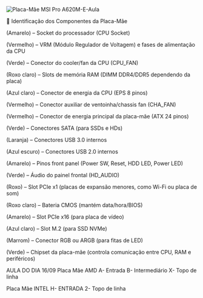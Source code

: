 ![Placa-Mãe MSI Pro A620M-E-Aula](https://github.com/user-attachments/assets/f119330a-6d8e-462f-86ca-3c24d85e08c2)

🔹 Identificação dos Componentes da Placa-Mãe

(Amarelo) – Socket do processador (CPU Socket)

(Vermelho) – VRM (Módulo Regulador de Voltagem) e fases de alimentação da CPU

(Verde) – Conector do cooler/fan da CPU (CPU_FAN)

(Roxo claro) – Slots de memória RAM (DIMM DDR4/DDR5 dependendo da placa)

(Azul claro) – Conector de energia da CPU (EPS 8 pinos)

(Vermelho) – Conector auxiliar de ventoinha/chassis fan (CHA_FAN)

(Vermelho) – Conector de energia principal da placa-mãe (ATX 24 pinos)

(Verde) – Conectores SATA (para SSDs e HDs)

(Laranja) – Conectores USB 3.0 internos

(Azul escuro) – Conectores USB 2.0 internos

(Amarelo) – Pinos front panel (Power SW, Reset, HDD LED, Power LED)

(Verde) – Áudio do painel frontal (HD_AUDIO)

(Roxo) – Slot PCIe x1 (placas de expansão menores, como Wi-Fi ou placa de som)

(Roxo claro) – Bateria CMOS (mantém data/hora/BIOS)

(Amarelo) – Slot PCIe x16 (para placa de vídeo)

(Azul claro) – Slot M.2 (para SSD NVMe)

(Marrom) – Conector RGB ou ARGB (para fitas de LED)

(Verde) – Chipset da placa-mãe (controla comunicação entre CPU, RAM e periféricos)

AULA DO DIA 16/09
Placa Mãe AMD
A- Entrada
B- Intermediário
X- Topo de linha

Placa Mãe INTEL
H- ENTRADA
2- Topo de linha 
